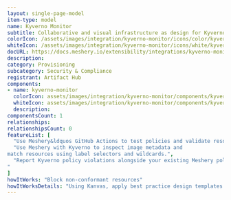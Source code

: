 ```yaml
---
layout: single-page-model
item-type: model
name: Kyverno Monitor
subtitle: Collaborative and visual infrastructure as design for Kyverno Monitor
colorIcon: /assets/images/integration/kyverno-monitor/icons/color/kyverno-monitor-color.svg
whiteIcon: /assets/images/integration/kyverno-monitor/icons/white/kyverno-monitor-white.svg
docURL: https://docs.meshery.io/extensibility/integrations/kyverno-monitor
description: 
category: Provisioning
subcategory: Security & Compliance
registrant: Artifact Hub
components: 
- name: kyverno-monitor
  colorIcon: assets/images/integration/kyverno-monitor/components/kyverno-monitor/icons/color/kyverno-monitor-color.svg
  whiteIcon: assets/images/integration/kyverno-monitor/components/kyverno-monitor/icons/white/kyverno-monitor-white.svg
  description: 
componentsCount: 1
relationships: 
relationshipsCount: 0
featureList: [
  "Use Meshery&ldquos GitHub Actions to test policies and validate resources without need for the Kyverno CLI.",
  "Use Meshery with Kyverno to inspect image metadata and 
match resources using label selectors and wildcards.",
  "Report Kyverno policy violations alongside your existing Meshery policy reports.
"
]
howItWorks: "Block non-conformant resources"
howItWorksDetails: "Using Kanvas, apply best practice design templates for admission control over non-conformant resources."
---
```

